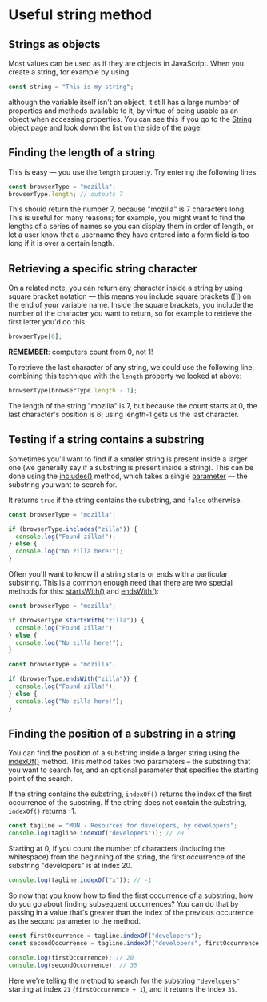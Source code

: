# Useful string method

## Strings as objects

Most values can be used as if they are objects in JavaScript. When you create a string, for example by using

```javascript
const string = "This is my string";
```

although the variable itself isn't an object, it still has a large number of properties and methods available to it, by virtue of being usable as an object when accessing properties. You can see this if you go to the [String](https://developer.mozilla.org/en-US/docs/Web/JavaScript/Reference/Global_Objects/String) object page and look down the list on the side of the page!

## Finding the length of a string

This is easy — you use the `length` property. Try entering the following lines:

```javascript
const browserType = "mozilla";
browserType.length; // outputs 7
```

This should return the number 7, because "mozilla" is 7 characters long. This is useful for many reasons; for example, you might want to find the lengths of a series of names so you can display them in order of length, or let a user know that a username they have entered into a form field is too long if it is over a certain length.

## Retrieving a specific string character

On a related note, you can return any character inside a string by using square bracket notation — this means you include square brackets ([]) on the end of your variable name. Inside the square brackets, you include the number of the character you want to return, so for example to retrieve the first letter you'd do this:

```javascript
browserType[0];
```

**REMEMBER**: computers count from 0, not 1!

To retrieve the last character of any string, we could use the following line, combining this technique with the `length` property we looked at above:

```javascript
browserType[browserType.length - 1];
```

The length of the string "mozilla" is 7, but because the count starts at 0, the last character's position is 6; using length-1 gets us the last character.

## Testing if a string contains a substring

Sometimes you'll want to find if a smaller string is present inside a larger one (we generally say if a substring is present inside a string). This can be done using the [includes()](https://developer.mozilla.org/en-US/docs/Web/JavaScript/Reference/Global_Objects/String/includes) method, which takes a single [parameter](https://developer.mozilla.org/en-US/docs/Glossary/Parameter) — the substring you want to search for.

It returns `true` if the string contains the substring, and `false` otherwise.

```javascript
const browserType = "mozilla";

if (browserType.includes("zilla")) {
  console.log("Found zilla!");
} else {
  console.log("No zilla here!");
}
```

Often you'll want to know if a string starts or ends with a particular substring. This is a common enough need that there are two special methods for this: [startsWith()](https://developer.mozilla.org/en-US/docs/Web/JavaScript/Reference/Global_Objects/String/startsWith) and [endsWith()](https://developer.mozilla.org/en-US/docs/Web/JavaScript/Reference/Global_Objects/String/endsWith):

```javascript
const browserType = "mozilla";

if (browserType.startsWith("zilla")) {
  console.log("Found zilla!");
} else {
  console.log("No zilla here!");
}
```

```javascript
const browserType = "mozilla";

if (browserType.endsWith("zilla")) {
  console.log("Found zilla!");
} else {
  console.log("No zilla here!");
}
```

## Finding the position of a substring in a string

You can find the position of a substring inside a larger string using the [indexOf()](https://developer.mozilla.org/en-US/docs/Web/JavaScript/Reference/Global_Objects/String/indexOf) method. This method takes two parameters – the substring that you want to search for, and an optional parameter that specifies the starting point of the search.

If the string contains the substring, `indexOf()` returns the index of the first occurrence of the substring. If the string does not contain the substring, `indexOf()` returns -1.

```javascript
const tagline = "MDN - Resources for developers, by developers";
console.log(tagline.indexOf("developers")); // 20
```

Starting at 0, if you count the number of characters (including the whitespace) from the beginning of the string, the first occurrence of the substring "developers" is at index 20.

```javascript
console.log(tagline.indexOf("x")); // -1
```

So now that you know how to find the first occurrence of a substring, how do you go about finding subsequent occurrences? You can do that by passing in a value that's greater than the index of the previous occurrence as the second parameter to the method.

```javascript
const firstOccurrence = tagline.indexOf("developers");
const secondOccurrence = tagline.indexOf("developers", firstOccurrence + 1);

console.log(firstOccurrence); // 20
console.log(secondOccurrence); // 35
```

Here we're telling the method to search for the substring `"developers"` starting at index `21` (`firstOccurrence + 1`), and it returns the index `35`.
